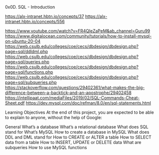 0x0D. SQL - Introduction

https://alx-intranet.hbtn.io/concepts/37
https://alx-intranet.hbtn.io/concepts/556

https://www.youtube.com/watch?v=FR4QIeZaPeM&ab_channel=Guru99
https://www.digitalocean.com/community/tutorials/how-to-install-mysql-on-ubuntu-20-04
https://web.csulb.edu/colleges/coe/cecs/dbdesign/dbdesign.php?page=sql/ddldml.php
https://web.csulb.edu/colleges/coe/cecs/dbdesign/dbdesign.php?page=sql/queries.php
https://web.csulb.edu/colleges/coe/cecs/dbdesign/dbdesign.php?page=sql/functions.php
https://web.csulb.edu/colleges/coe/cecs/dbdesign/dbdesign.php?page=sql/subqueries.php
https://stackoverflow.com/questions/29402361/what-makes-the-big-difference-between-a-backtick-and-an-apostrophe/29402458
https://intellipaat.com/mediaFiles/2019/02/SQL-Commands-Cheat-Sheet.pdf
https://dev.mysql.com/doc/refman/8.0/en/sql-statements.html



Learning Objectives
At the end of this project, you are expected to be able to explain to anyone, without the help of Google:

General
What’s a database
What’s a relational database
What does SQL stand for
What’s MySQL
How to create a database in MySQL
What does DDL and DML stand for
How to CREATE or ALTER a table
How to SELECT data from a table
How to INSERT, UPDATE or DELETE data
What are subqueries
How to use MySQL functions

